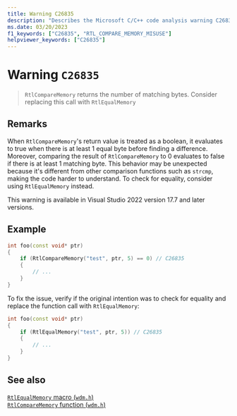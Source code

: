 ```yaml
---
title: Warning C26835
description: "Describes the Microsoft C/C++ code analysis warning C26835, its causes, and how to address it."
ms.date: 03/20/2023
f1_keywords: ["C26835", "RTL_COMPARE_MEMORY_MISUSE"]
helpviewer_keywords: ["C26835"]
---
```

# Warning `C26835`

> `RtlCompareMemory` returns the number of matching bytes. Consider replacing this call with `RtlEqualMemory`

## Remarks

When `RtlCompareMemory`'s return value is treated as a boolean, it evaluates to true when there is at least 1 equal byte before finding a difference. Moreover, comparing the result of `RtlCompareMemory` to 0 evaluates to false if there is at least 1 matching byte. This behavior may be unexpected because it's different from other comparison functions such as `strcmp`, making the code harder to understand. To check for equality, consider using `RtlEqualMemory` instead.

This warning is available in Visual Studio 2022 version 17.7 and later versions.

## Example

```cpp
int foo(const void* ptr)
{
    if (RtlCompareMemory("test", ptr, 5) == 0) // C26835
    {
        // ... 
    }
}
```

To fix the issue, verify if the original intention was to check for equality and replace the function call with `RtlEqualMemory`:

```cpp
int foo(const void* ptr)
{
    if (RtlEqualMemory("test", ptr, 5)) // C26835
    {
        // ... 
    }
}
```

## See also

[`RtlEqualMemory` macro (`wdm.h`)](https://learn.microsoft.com/windows-hardware/drivers/ddi/wdm/nf-wdm-rtlequalmemory)\
[`RtlCompareMemory` function (`wdm.h`)](https://learn.microsoft.com/windows-hardware/drivers/ddi/wdm/nf-wdm-rtlcomparememory)